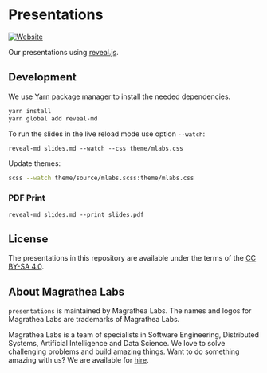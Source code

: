 # Presentations

[![Website](https://img.shields.io/website-up-down-green-red/http/speakerdeck.com.svg?label=speakerdeck)](https://speakerdeck.com/magrathealabs)

Our presentations using [reveal.js](https://github.com/hakimel/reveal.js).

## Development

We use [Yarn](https://yarnpkg.com) package manager to install the needed dependencies.

```sh
yarn install
yarn global add reveal-md
```

To run the slides in the live reload mode use option `--watch`:

```
reveal-md slides.md --watch --css theme/mlabs.css
```

Update themes:

```sh
scss --watch theme/source/mlabs.scss:theme/mlabs.css
```

### PDF Print

```
reveal-md slides.md --print slides.pdf
```

## License

The presentations in this repository are available under the terms of the [CC BY-SA 4.0](https://creativecommons.org/licenses/by-sa/4.0/).

## About Magrathea Labs

`presentations` is maintained by Magrathea Labs. The names and logos for Magrathea Labs are trademarks of Magrathea Labs.

Magrathea Labs is a team of specialists in Software Engineering, Distributed Systems, Artificial Intelligence and
Data Science. We love to solve challenging problems and build amazing things. Want to do something amazing with us?
We are available for [hire](mailto:contact@magrathealabs.com).

